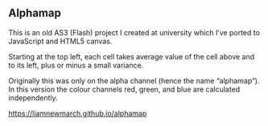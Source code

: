 ## Alphamap

This is an old AS3 (Flash) project I created at university which I’ve ported to JavaScript and HTML5 canvas.

Starting at the top left, each cell takes average value of the cell above and to its left, plus or minus a small variance.

Originally this was only on the alpha channel (hence the name “alphamap”). In this version the colour channels red, green, and blue are calculated independently.

https://liamnewmarch.github.io/alphamap
